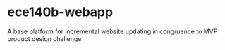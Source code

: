 # ece140b-webapp
A base platform for incremental website updating in congruence to MVP product design challenge
